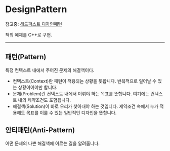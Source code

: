 # DesignPattern

참고중: [헤드퍼스트 디자인패턴](https://product.kyobobook.co.kr/detail/S000001810483)

책의 예제를 C++로 구현.  

- - -

## 패턴(Pattern)
특정 컨텍스트 내에서 주어진 문제의 해결책이다.  

- 컨텍스트(Context)란 패턴이 적용되는 상황을 뜻합니다. 반복적으로 일어날 수 있는 상황이어야만 합니다.
- 문제(Problem)란 컨텍스트 내에서 이뤄야 하는 목표를 뜻합니다. 여기에는 컨텍스트 내의 제약조건도 포함됩니다.
- 해결책(Solution)이 바로 우리가 찾아내야 하는 것입니다. 제약조건 속에서 누가 적용해도 목표를 이룰 수 있는 일반적인 디자인을 뜻합니다.

## 안티패턴(Anti-Pattern)
어떤 문제의 나쁜 해결책에 이르는 길을 알려줍니다.


